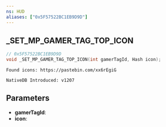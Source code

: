```yaml
---
ns: HUD
aliases: ["0x5F57522BC1EB9D9D"]
---
```

## _SET_MP_GAMER_TAG_TOP_ICON

```c
// 0x5F57522BC1EB9D9D
void _SET_MP_GAMER_TAG_TOP_ICON(int gamerTagId, Hash icon);
```

```
Found icons: https://pastebin.com/xx6rEgiG

NativeDB Introduced: v1207
```

## Parameters
* **gamerTagId**:
* **icon**:
